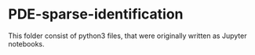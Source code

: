 # PDE-sparse-identification
This folder consist of python3 files, that were originally written as Jupyter notebooks.
